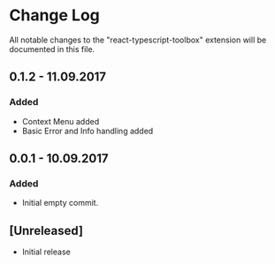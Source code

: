 # Change Log
All notable changes to the "react-typescript-toolbox" extension will be documented in this file.

## 0.1.2 - 11.09.2017
### Added
- Context Menu added
- Basic Error and Info handling added

## 0.0.1 - 10.09.2017
### Added
- Initial empty commit.

## [Unreleased]
- Initial release